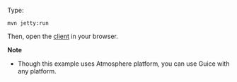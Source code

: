 Type:

```
mvn jetty:run
```

Then, open the [client](http://jsbin.com/cazuha/1/watch?js,console) in your browser.

**Note**

* Though this example uses Atmosphere platform, you can use Guice with any platform.
